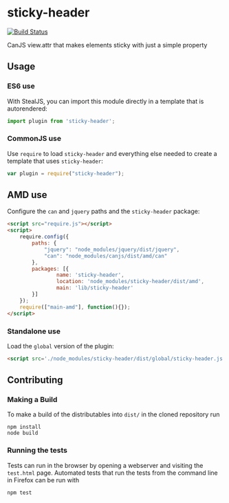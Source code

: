 # sticky-header

[![Build Status](https://travis-ci.org/app-elements/sticky-header.png?branch=master)](https://travis-ci.org/app-elements/sticky-header)

CanJS view.attr that makes elements sticky with just a simple property

## Usage

### ES6 use

With StealJS, you can import this module directly in a template that is autorendered:

```js
import plugin from 'sticky-header';
```

### CommonJS use

Use `require` to load `sticky-header` and everything else
needed to create a template that uses `sticky-header`:

```js
var plugin = require("sticky-header");
```

## AMD use

Configure the `can` and `jquery` paths and the `sticky-header` package:

```html
<script src="require.js"></script>
<script>
	require.config({
	    paths: {
	        "jquery": "node_modules/jquery/dist/jquery",
	        "can": "node_modules/canjs/dist/amd/can"
	    },
	    packages: [{
		    	name: 'sticky-header',
		    	location: 'node_modules/sticky-header/dist/amd',
		    	main: 'lib/sticky-header'
	    }]
	});
	require(["main-amd"], function(){});
</script>
```

### Standalone use

Load the `global` version of the plugin:

```html
<script src='./node_modules/sticky-header/dist/global/sticky-header.js'></script>
```

## Contributing

### Making a Build

To make a build of the distributables into `dist/` in the cloned repository run

```
npm install
node build
```

### Running the tests

Tests can run in the browser by opening a webserver and visiting the `test.html` page.
Automated tests that run the tests from the command line in Firefox can be run with

```
npm test
```
